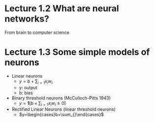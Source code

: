 # Lecture 1.2 What are neural networks?
From brain to computer science

# Lecture 1.3 Some simple models of neurons
- Linear neurons	
	- $y = b + \sum_{i=1} x_iw_i$
	- y: output
	- b: bias
- Binary threshold neurons (McCulloch-Pitts 1943)
	- $y = \textbf{1}[b+\sum_{i=1}x_iw_i\geq 0]$
- Rectified Linear Neurons (linear threshold neurons)
	- $y=\begin{cases}b+\sum_{}\end{cases}$
<!--stackedit_data:
eyJoaXN0b3J5IjpbLTEyMzM4MzM2OTMsMTkyNTA3NjYwNywtMj
A4ODc0NjYxMiwtMTc0MzQ2NDQ2OV19
-->